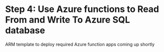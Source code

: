 # Step 4: Use Azure functions to Read From and Write To Azure SQL database 

ARM template to deploy required Azure function apps coming up shortly